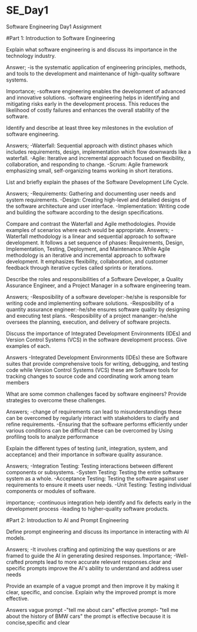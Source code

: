 # SE_Day1
Software Engineering Day1 Assignment

#Part 1: Introduction to Software Engineering

Explain what software engineering is and discuss its importance in the technology industry.

Answer;
      -is the systematic application of engineering principles, methods, and tools to the development and maintenance of high-quality software systems.
      
Importance;
      -software engineering enables the development of advanced and innovative solutions.
      -software engineering helps in identifying and mitigating risks early in the development process. This reduces the likelihood of 
       costly failures and enhances the overall stability of the software.
       
Identify and describe at least three key milestones in the evolution of software engineering.

Answers;
        -Waterfall: Sequential approach with distinct phases which includes requirements, design, implementation which flow downwards like a waterfall.
        -Agile: Iterative and incremental approach focused on flexibility, collaboration, and responding to change.
        -Scrum: Agile framework emphasizing small, self-organizing teams working in short iterations.
        
List and briefly explain the phases of the Software Development Life Cycle.

Answers;
        -Requirements: Gathering and documenting user needs and system requirements.
        -Design: Creating high-level and detailed designs of the software architecture and user interface.
        -Implementation: Writing code and building the software according to the design specifications.
        
Compare and contrast the Waterfall and Agile methodologies. Provide examples of scenarios where each would be appropriate.
Answers;
         -Waterfall methodology is a linear and sequential approach to software development. It follows a set sequence of phases: Requirements, Design, Implementation, Testing, Deployment, and Maintenance.While Agile methodology is an iterative and incremental approach to software development. It emphasizes flexibility, collaboration, and customer feedback through iterative 
 cycles called sprints or iterations.
 
Describe the roles and responsibilities of a Software Developer, a Quality Assurance Engineer, and a Project Manager in a software engineering team.

Answers;
        -Resposibility of a software developer:-he/she is responsible for writing code and implementing software solutions.
        -Resposibility of a quantity assurance engineer:-he/she ensures software quality by designing and executing test plans.
        -Resposibility of a project mananger:-he/she oversees the planning, execution, and delivery of software projects.
        
Discuss the importance of Integrated Development Environments (IDEs) and Version Control Systems (VCS) in the software development process. Give examples of each.

Answers
        -Integrated Development Environments (IDEs) these are Software suites that provide comprehensive tools for writing, debugging, and testing code while Version Control Systems (VCS) these are Software tools for tracking changes to source code and coordinating work among team members
        
What are some common challenges faced by software engineers? Provide strategies to overcome these challenges.

Answers;
         -change of requirements can lead to misunderstandings these can be overcomed by regularly interact with stakeholders to clarify and refine requirements.
         -Ensuring that the software performs efficiently under various conditions can be difficult these can be overcomed by Using profiling tools to analyze performance
         
Explain the different types of testing (unit, integration, system, and acceptance) and their importance in software quality assurance.

Answers;
        -Integration Testing: Testing interactions between different components or subsystems.
        -System Testing: Testing the entire software system as a whole.
        -Acceptance Testing: Testing the software against user requirements to ensure it meets user needs.
        -Unit Testing: Testing individual components or modules of software.
        
importance;
          -continuous integration help identify and fix defects early in the development process
          -leading to higher-quality software products.
          
#Part 2: Introduction to AI and Prompt Engineering

Define prompt engineering and discuss its importance in interacting with AI models.

Answers;
         -It involves crafting and optimizing the way questions or are framed to guide the AI in generating desired responses.
Importance;
         -Well-crafted prompts lead to more accurate relevant responses.clear and specific prompts improve the AI's ability to understand and address user needs
         
Provide an example of a vague prompt and then improve it by making it clear, specific, and concise. Explain why the improved prompt is more effective.

Answers
         vague prompt
                  -"tell me about cars" 
effective prompt-
               "tell me about the history of BMW cars"
               the prompt is effective because it is concise,specific and clear
